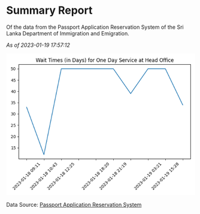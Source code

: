 # Summary Report

Of the data from the Passport Application Reservation System of the Sri Lanka Department of Immigration and Emigration.

*As of 2023-01-19 17:57:12*

![Wait Time Chart](summary.wait_time_chart.png)

Data Source: [Passport Application Reservation System](https://eservices.immigration.gov.lk:8443/appointment/pages/reservationApplication.xhtml)